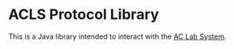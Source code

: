 # ACLS Protocol Library

This is a Java library intended to interact with the [AC Lab System][1].

[1]: http://www.analytical.unsw.edu.au/capability/acls.htm

